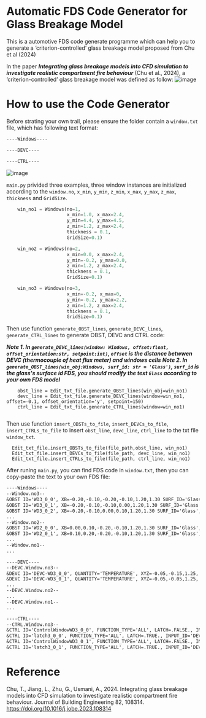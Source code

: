 #  Automatic FDS Code Generator for Glass Breakage Model
This is a automotive FDS code generate programme which can help you to generate a ‘criterion-controlled’ glass breakage model proposed from Chu et al (2024)

In the paper ***Integrating glass breakage models into CFD simulation to investigate realistic compartment fire behaviour*** (Chu et al., 2024), a ‘criterion-controlled’ glass breakage model was defined as follow:
![image](https://github.com/user-attachments/assets/16c3099d-121c-4bbf-b0e8-1d7cce284fd1)

# How to use the Code Generator
Before strating your own trail, please ensure the folder contain a `window.txt` file, which has following text format:
```txt
----Windows----

----DEVC----

----CTRL----
```

![image](https://github.com/user-attachments/assets/9220cd60-00ff-4fd3-abc3-38e85dc052cf)

`main.py` privided three examples, three window instances are initialized according to the `window.no`, `x_min`, `y_min`, `z_min`, `x_max`, `y_max`, `z_max`, `thickness` and `GridSize`.
```python
    win_no1 = Windows(no=1, 
                      x_min=1.0, x_max=2.4, 
                      y_min=4.4, y_max=4.5, 
                      z_min=1.2, z_max=2.4,
                      thickness = 0.1, 
                      GridSize=0.1)

    win_no2 = Windows(no=2, 
                      x_min=0.0, x_max=2.4, 
                      y_min=-0.2, y_max=0.0, 
                      z_min=1.2, z_max=2.4,
                      thickness = 0.1, 
                      GridSize=0.1)

    win_no3 = Windows(no=3, 
                      x_min=-0.2, x_max=0, 
                      y_min=-0.2, y_max=2.2, 
                      z_min=1.2, z_max=2.4,
                      thickness = 0.1, 
                      GridSize=0.1)
```

Then use function `generate_OBST_lines`, `generate_DEVC_lines`, `generate_CTRL_lines` to generate OBST, DEVC and CTRL code:

***Note 1. In `generate_DEVC_lines(window: Windows, offset:float, offset_orientation:str, setpoint:int)`, `offset` is the distance betwwen DEVC (thermocouple of heat flux meter) and windows cells***
***Note 2. In `generate_OBST_lines(win_obj:Windows, surf_id: str = 'Glass')`, `surf_id` is the glass's surface id FDS, you should modify the text `Glass` according to your own FDS model***
```
    obst_line = Edit_txt_file.generate_OBST_lines(win_obj=win_no1)
    devc_line = Edit_txt_file.generate_DEVC_lines(window=win_no1, offset=-0.1, offset_orientation='y', setpoint=150)
    ctrl_line = Edit_txt_file.generate_CTRL_lines(window=win_no1)
    
```

Then use function `insert_OBSTs_to_file`, `insert_DEVCs_to_file`, `insert_CTRLs_to_file` to insert `obst_line`, `devc_line`, `ctrl_line` to the txt file `window_txt`.
```
  Edit_txt_file.insert_OBSTs_to_file(file_path,obst_line, win_no1)
  Edit_txt_file.insert_DEVCs_to_file(file_path, devc_line, win_no1)
  Edit_txt_file.insert_CTRLs_to_file(file_path, ctrl_line, win_no1)
```

After runing `main.py`, you can find FDS code in `window.txt`, then you can copy-paste the text to your own FDS file:
```txt
----Windows----
--Window.no3--
&OBST ID='WD3_0_0', XB=-0.20,-0.10,-0.20,-0.10,1.20,1.30 SURF_ID='Glass',CTRL_ID='ControlWindowWD3_0_0'/
&OBST ID='WD3_0_1', XB=-0.20,-0.10,-0.10,0.00,1.20,1.30 SURF_ID='Glass',CTRL_ID='ControlWindowWD3_0_1'/
&OBST ID='WD3_0_2', XB=-0.20,-0.10,0.00,0.10,1.20,1.30 SURF_ID='Glass',CTRL_ID='ControlWindowWD3_0_2'/
...
--Window.no2--
&OBST ID='WD2_0_0', XB=0.00,0.10,-0.20,-0.10,1.20,1.30 SURF_ID='Glass',CTRL_ID='ControlWindowWD2_0_0'/
&OBST ID='WD2_0_1', XB=0.10,0.20,-0.20,-0.10,1.20,1.30 SURF_ID='Glass',CTRL_ID='ControlWindowWD2_0_1'/
...
--Window.no1--
...

----DEVC----
--DEVC.Window.no3--
&DEVC ID='DEVC-WD3_0_0', QUANTITY='TEMPERATURE', XYZ=-0.05,-0.15,1.25, ORIENTATION=0.0,-1.0,0.0, SETPOINT=150/
&DEVC ID='DEVC-WD3_0_1', QUANTITY='TEMPERATURE', XYZ=-0.05,-0.05,1.25, ORIENTATION=0.0,-1.0,0.0, SETPOINT=150/
...
--DEVC.Window.no2--
...
--DEVC.Window.no1--
...

----CTRL----
--CTRL.Window.no3--
&CTRL ID='ControlWindowWD3_0_0', FUNCTION_TYPE='ALL', LATCH=.FALSE., INITIAL_STATE=.TRUE., INPUT_ID='latch3_0_0'/
&CTRL ID='latch3_0_0', FUNCTION_TYPE='ALL', LATCH=.TRUE., INPUT_ID='DEVC-WD3_0_0'/
&CTRL ID='ControlWindowWD3_0_1', FUNCTION_TYPE='ALL', LATCH=.FALSE., INITIAL_STATE=.TRUE., INPUT_ID='latch3_0_1'/
&CTRL ID='latch3_0_1', FUNCTION_TYPE='ALL', LATCH=.TRUE., INPUT_ID='DEVC-WD3_0_1'/
```

# Reference
Chu, T., Jiang, L., Zhu, G., Usmani, A., 2024. Integrating glass breakage models into CFD simulation to investigate realistic compartment fire behaviour. Journal of Building Engineering 82, 108314. https://doi.org/10.1016/j.jobe.2023.108314
